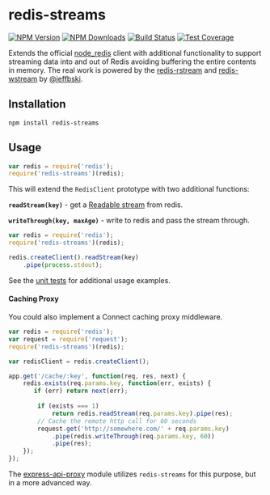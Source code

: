 # redis-streams

[![NPM Version][npm-image]][npm-url]
[![NPM Downloads][downloads-image]][downloads-url]
[![Build Status][travis-image]][travis-url]
[![Test Coverage][coveralls-image]][coveralls-url]

Extends the official [node_redis](https://www.npmjs.com/package/redis) client with additional functionality to support streaming data into and out of Redis avoiding buffering the entire contents in memory. The real work is powered by the [redis-rstream](https://www.npmjs.com/package/redis-rstream) and [redis-wstream](https://www.npmjs.com/package/redis-wstream) by [@jeffbski](https://github.com/jeffbski).

## Installation
```
npm install redis-streams
```

## Usage

```js
var redis = require('redis');
require('redis-streams')(redis);
```

This will extend the `RedisClient` prototype with two additional functions:

__`readStream(key)`__  - get a [Readable stream](http://nodejs.org/api/stream.html#stream_class_stream_readable) from redis. 

__`writeThrough(key, maxAge)`__  - write to redis and pass the stream through.

```js
var redis = require('redis');
require('redis-streams')(redis);

redis.createClient().readStream(key)
	.pipe(process.stdout);
```
See the [unit tests](https://github.com/4front/redis-streams/blob/master/test/redis.js) for additional usage examples.


#### Caching Proxy
You could also implement a Connect caching proxy middleware. 

```js
var redis = require('redis');
var request = require('request');
require('redis-streams')(redis);

var redisClient = redis.createClient();

app.get('/cache/:key', function(req, res, next) {
	redis.exists(req.params.key, function(err, exists) {
	   if (err) return next(err);
	   
		if (exists === 1)
			return redis.readStream(req.params.key).pipe(res);		
		// Cache the remote http call for 60 seconds
		request.get('http://somewhere.com/' + req.params.key)
			.pipe(redis.writeThrough(req.params.key, 60))
			.pipe(res);
	});
});
```

The [express-api-proxy](https://github.com/4front/express-api-proxy) module utilizes `redis-streams` for this purpose, but in a more advanced way.

[npm-image]: https://img.shields.io/npm/v/redis-streams.svg?style=flat
[npm-url]: https://npmjs.org/package/redis-streams
[travis-image]: https://img.shields.io/travis/4front/redis-streams.svg?style=flat
[travis-url]: https://travis-ci.org/4front/redis-streams
[coveralls-image]: https://img.shields.io/coveralls/4front/redis-streams.svg?style=flat
[coveralls-url]: https://coveralls.io/r/4front/redis-streams?branch=master
[downloads-image]: https://img.shields.io/npm/dm/redis-streams.svg?style=flat
[downloads-url]: https://npmjs.org/package/redis-streams




